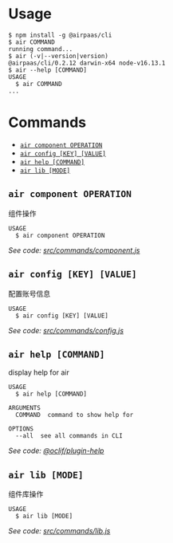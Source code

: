 # Usage

<!-- usage -->
```sh-session
$ npm install -g @airpaas/cli
$ air COMMAND
running command...
$ air (-v|--version|version)
@airpaas/cli/0.2.12 darwin-x64 node-v16.13.1
$ air --help [COMMAND]
USAGE
  $ air COMMAND
...
```
<!-- usagestop -->

# Commands

<!-- commands -->
* [`air component OPERATION`](#air-component-operation)
* [`air config [KEY] [VALUE]`](#air-config-key-value)
* [`air help [COMMAND]`](#air-help-command)
* [`air lib [MODE]`](#air-lib-mode)

## `air component OPERATION`

组件操作

```
USAGE
  $ air component OPERATION
```

_See code: [src/commands/component.js](https://github.com/airpaas/cli/blob/v0.2.12/src/commands/component.js)_

## `air config [KEY] [VALUE]`

配置账号信息

```
USAGE
  $ air config [KEY] [VALUE]
```

_See code: [src/commands/config.js](https://github.com/airpaas/cli/blob/v0.2.12/src/commands/config.js)_

## `air help [COMMAND]`

display help for air

```
USAGE
  $ air help [COMMAND]

ARGUMENTS
  COMMAND  command to show help for

OPTIONS
  --all  see all commands in CLI
```

_See code: [@oclif/plugin-help](https://github.com/oclif/plugin-help/blob/v3.2.7/src/commands/help.ts)_

## `air lib [MODE]`

组件库操作

```
USAGE
  $ air lib [MODE]
```

_See code: [src/commands/lib.js](https://github.com/airpaas/cli/blob/v0.2.12/src/commands/lib.js)_
<!-- commandsstop -->
